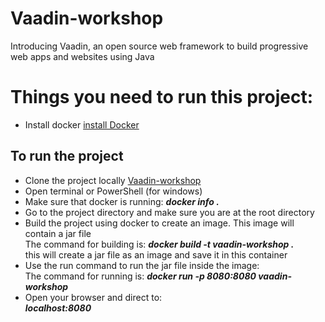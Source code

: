 # Vaadin-workshop
Introducing Vaadin, an open source web framework to build progressive web apps and websites using Java

# Things you need to run this project:
  * Install docker
  [install Docker](https://docs.docker.com/docker-for-windows/install/)
  
## To run the project
  * Clone the project locally
  [Vaadin-workshop](https://github.com/sebivenlo/Vaadin-workshop.git)
  * Open terminal or PowerShell (for windows)
  * Make sure that docker is running: ***docker info .***
  * Go to the project directory and make sure you are at the root directory
  * Build the project using docker to create an image. This image will contain a jar file <br/>
   The command for building is: ***docker build -t vaadin-workshop .*** <br/>
   this will create a jar file as an image and save it in this container
  * Use the run command to run the jar file inside the image:<br/>
   The command for running is: ***docker run -p 8080:8080 vaadin-workshop***
  * Open your browser and direct to:<br/>
   ***localhost:8080***
